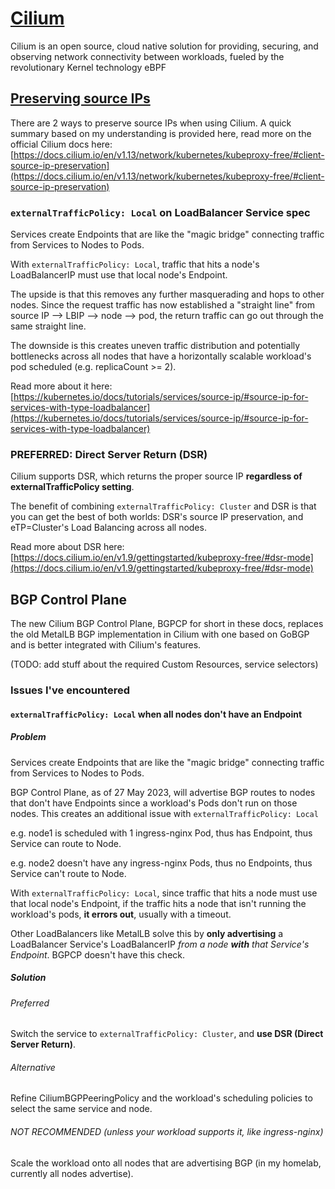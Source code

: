 # [Cilium](https://cilium.io/)

Cilium is an open source, cloud native solution for providing, securing, and observing network connectivity between workloads, fueled by the revolutionary Kernel technology eBPF

## [Preserving source IPs](https://github.com/JJGadgets/Biohazard/blob/main/kube/deploy/core/_networking/cilium/README.md)

There are 2 ways to preserve source IPs when using Cilium. A quick summary based on my understanding is provided here, read more on the official Cilium docs here: [https://docs.cilium.io/en/v1.13/network/kubernetes/kubeproxy-free/#client-source-ip-preservation](https://docs.cilium.io/en/v1.13/network/kubernetes/kubeproxy-free/#client-source-ip-preservation)

### `externalTrafficPolicy: Local` on LoadBalancer Service spec

Services create Endpoints that are like the "magic bridge" connecting traffic from Services to Nodes to Pods.

With `externalTrafficPolicy: Local`, traffic that hits a node's LoadBalancerIP must use that local node's Endpoint.

The upside is that this removes any further masquerading and hops to other nodes.
Since the request traffic has now established a "straight line" from source IP --> LBIP --> node --> pod, the return traffic can go out through the same straight line.

The downside is this creates uneven traffic distribution and potentially bottlenecks across all nodes that have a horizontally scalable workload's pod scheduled (e.g. replicaCount >= 2).

Read more about it here: [https://kubernetes.io/docs/tutorials/services/source-ip/#source-ip-for-services-with-type-loadbalancer](https://kubernetes.io/docs/tutorials/services/source-ip/#source-ip-for-services-with-type-loadbalancer)

### PREFERRED: Direct Server Return (DSR)

Cilium supports DSR, which returns the proper source IP **regardless of externalTrafficPolicy setting**.

The benefit of combining `externalTrafficPolicy: Cluster` and DSR is that you can get the best of both worlds: DSR's source IP preservation, and eTP=Cluster's Load Balancing across all nodes.

Read more about DSR here: [https://docs.cilium.io/en/v1.9/gettingstarted/kubeproxy-free/#dsr-mode](https://docs.cilium.io/en/v1.9/gettingstarted/kubeproxy-free/#dsr-mode)

## BGP Control Plane

The new Cilium BGP Control Plane, BGPCP for short in these docs, replaces the old MetalLB BGP implementation in Cilium with one based on GoBGP and is better integrated with Cilium's features.

(TODO: add stuff about the required Custom Resources, service selectors)

### Issues I've encountered

#### `externalTrafficPolicy: Local` when all nodes don't have an Endpoint

##### Problem

Services create Endpoints that are like the "magic bridge" connecting traffic from Services to Nodes to Pods.

BGP Control Plane, as of 27 May 2023, will advertise BGP routes to nodes that don't have Endpoints since a workload's Pods don't run on those nodes. This creates an additional issue with `externalTrafficPolicy: Local`

e.g. node1 is scheduled with 1 ingress-nginx Pod, thus has Endpoint, thus Service can route to Node.

e.g. node2 doesn't have any ingress-nginx Pods, thus no Endpoints, thus Service can't route to Node.

With `externalTrafficPolicy: Local`, since traffic that hits a node must use that local node's Endpoint, if the traffic hits a node that isn't running the workload's pods, **it errors out**, usually with a timeout.

Other LoadBalancers like MetalLB solve this by **only advertising** a LoadBalancer Service's LoadBalancerIP _from a node **with** that Service's Endpoint_. BGPCP doesn't have this check.

##### Solution

###### Preferred

Switch the service to `externalTrafficPolicy: Cluster`, and **use DSR (Direct Server Return)**.

###### Alternative

Refine CiliumBGPPeeringPolicy and the workload's scheduling policies to select the same service and node.

###### NOT RECOMMENDED (unless your workload supports it, like ingress-nginx)

Scale the workload onto all nodes that are advertising BGP (in my homelab, currently all nodes advertise).
